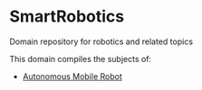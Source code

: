 # SmartRobotics
Domain repository for robotics and related topics

This domain compiles the subjects of:
- [Autonomous Mobile Robot](https://github.com/smart-data-models/dataModel.AutonomousMobileRobot/tree/master)
